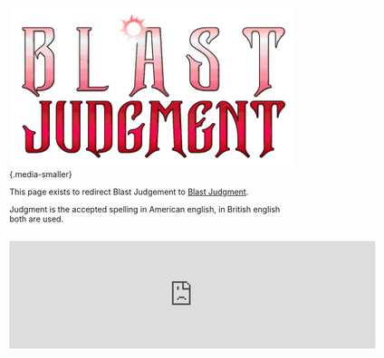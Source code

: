 ![Blast Judgment title](/pages/BlastJudgment/images/blast_judgement_title_colored_pal_lines.png) {.media-smaller}

This page exists to redirect Blast Judgement to [Blast Judgment](/pages/BlastJudgment/index.html).

Judgment is the accepted spelling in American english, in British english both are used.

<br/>

<div class="media"><iframe src="https://store.steampowered.com/widget/3042120/?utm_source=gameshaped_website" frameborder="0" width="646" height="190"></iframe></media>

<br/>